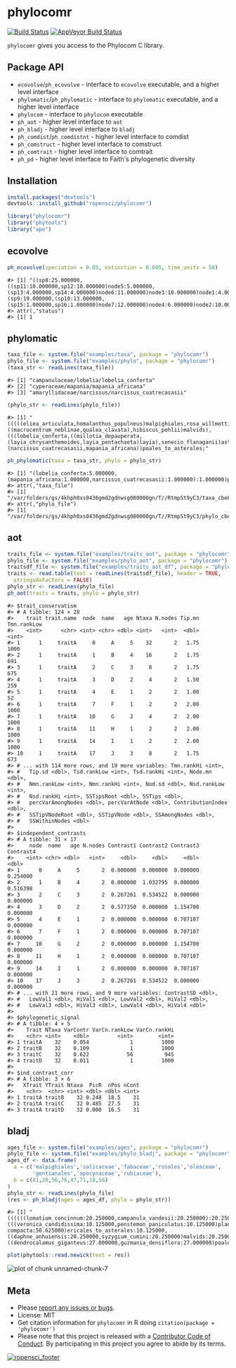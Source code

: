 phylocomr
========



[![Build Status](https://travis-ci.org/ropensci/phylocomr.svg?branch=master)](https://travis-ci.org/ropensci/phylocomr)
[![AppVeyor Build Status](https://ci.appveyor.com/api/projects/status/github/ropensci/phylocomr?branch=master&svg=true)](https://ci.appveyor.com/project/jeroenooms/phylocomr)

`phylocomr` gives you access to the Phylocom C library.

## Package API

* `ecovolve`/`ph_ecovolve` - interface to `ecovolve` executable, and a higher
level interface
* `phylomatic`/`ph_phylomatic` - interface to `phylomatic` executable, and a higher
level interface
* `phylocom` - interface to `phylocom` executable
* `ph_aot` - higher level interface to `aot`
* `ph_bladj` - higher level interface to `bladj`
* `ph_comdist`/`ph_comdistnt` - higher level interface to comdist
* `ph_comstruct` - higher level interface to comstruct
* `ph_comtrait` - higher level interface to comtrait
* `ph_pd` - higher level interface to Faith's phylogenetic diversity

## Installation


```r
install.packages("devtools")
devtools::install_github("ropensci/phylocomr")
```


```r
library("phylocomr")
library("phytools")
library("ape")
```

## ecovolve


```r
ph_ecovolve(speciation = 0.05, extinction = 0.005, time_units = 50)
```

```
#> [1] "((sp8:25.000000,((sp11:10.000000,sp12:10.000000)node5:5.000000,(sp13:4.000000,sp14:4.000000)node6:11.000000)node3:10.000000)node1:4.000000,(sp9:19.000000,(sp10:13.000000,(sp15:1.000000,sp16:1.000000)node7:12.000000)node4:6.000000)node2:10.000000)node0:21.000000;"
#> attr(,"status")
#> [1] 1
```

## phylomatic


```r
taxa_file <- system.file("examples/taxa", package = "phylocomr")
phylo_file <- system.file("examples/phylo", package = "phylocomr")
(taxa_str <- readLines(taxa_file))
```

```
#> [1] "campanulaceae/lobelia/lobelia_conferta"          
#> [2] "cyperaceae/mapania/mapania_africana"             
#> [3] "amaryllidaceae/narcissus/narcissus_cuatrecasasii"
```

```r
(phylo_str <- readLines(phylo_file))
```

```
#> [1] "(((((eliea_articulata,homalanthus_populneus)malpighiales,rosa_willmottiae),((macrocentrum_neblinae,qualea_clavata),hibiscus_pohlii)malvids),(((lobelia_conferta,((millotia_depauperata,(layia_chrysanthemoides,layia_pentachaeta)layia),senecio_flanaganii)asteraceae)asterales,schwenkia_americana),tapinanthus_buntingii)),(narcissus_cuatrecasasii,mapania_africana))poales_to_asterales;"
```

```r
ph_phylomatic(taxa = taxa_str, phylo = phylo_str)
```

```
#> [1] "(lobelia_conferta:5.000000,(mapania_africana:1.000000,narcissus_cuatrecasasii:1.000000):1.000000)poales_to_asterales;"
#> attr(,"taxa_file")
#> [1] "/var/folders/gs/4khph0xs0436gmd2gdnwsg080000gn/T//RtmpSt9yC3/taxa_cbe633bfab67"
#> attr(,"phylo_file")
#> [1] "/var/folders/gs/4khph0xs0436gmd2gdnwsg080000gn/T//RtmpSt9yC3/phylo_cbe66c8e11bb"
```

## aot


```r
traits_file <- system.file("examples/traits_aot", package = "phylocomr")
phylo_file <- system.file("examples/phylo_aot", package = "phylocomr")
traitsdf_file <- system.file("examples/traits_aot_df", package = "phylocomr")
traits <- read.table(text = readLines(traitsdf_file), header = TRUE,
  stringsAsFactors = FALSE)
phylo_str <- readLines(phylo_file)
ph_aot(traits = traits, phylo = phylo_str)
```

```
#> $trait_conservatism
#> # A tibble: 124 × 28
#>    trait trait.name  node  name   age Ntaxa N.nodes Tip.mn Tmn.rankLow
#>    <int>      <chr> <int> <chr> <dbl> <int>   <int>  <dbl>       <int>
#> 1      1     traitA     0     A     5    32       2   1.75        1000
#> 2      1     traitA     1     B     4    16       2   1.75         691
#> 3      1     traitA     2     C     3     8       2   1.75         675
#> 4      1     traitA     3     D     2     4       2   1.50         259
#> 5      1     traitA     4     E     1     2       2   1.00          52
#> 6      1     traitA     7     F     1     2       2   2.00        1000
#> 7      1     traitA    10     G     2     4       2   2.00        1000
#> 8      1     traitA    11     H     1     2       2   2.00        1000
#> 9      1     traitA    14     I     1     2       2   2.00        1000
#> 10     1     traitA    17     J     3     8       2   1.75         673
#> # ... with 114 more rows, and 19 more variables: Tmn.rankHi <int>,
#> #   Tip.sd <dbl>, Tsd.rankLow <int>, Tsd.rankHi <int>, Node.mn <dbl>,
#> #   Nmn.rankLow <int>, Nmn.rankHi <int>, Nod.sd <dbl>, Nsd.rankLow <int>,
#> #   Nsd.rankHi <int>, SSTipsRoot <dbl>, SSTips <dbl>,
#> #   percVarAmongNodes <dbl>, percVarAtNode <dbl>, ContributionIndex <dbl>,
#> #   SSTipVNodeRoot <dbl>, SSTipVNode <dbl>, SSAmongNodes <dbl>,
#> #   SSWithinNodes <dbl>
#> 
#> $independent_contrasts
#> # A tibble: 31 × 17
#>     node  name   age N.nodes Contrast1 Contrast2 Contrast3 Contrast4
#>    <int> <chr> <dbl>   <int>     <dbl>     <dbl>     <dbl>     <dbl>
#> 1      0     A     5       2  0.000000  0.000000  0.000000  0.254000
#> 2      1     B     4       2  0.000000  1.032795  0.000000  0.516398
#> 3      2     C     3       2  0.267261  0.534522  0.000000  0.000000
#> 4      3     D     2       2  0.577350  0.000000  1.154700  0.000000
#> 5      4     E     1       2  0.000000  0.000000  0.707107  0.000000
#> 6      7     F     1       2  0.000000  0.000000  0.707107  0.000000
#> 7     10     G     2       2  0.000000  0.000000  1.154700  0.000000
#> 8     11     H     1       2  0.000000  0.000000  0.707107  0.000000
#> 9     14     I     1       2  0.000000  0.000000  0.707107  0.000000
#> 10    17     J     3       2  0.267261  0.534522  0.000000  0.000000
#> # ... with 21 more rows, and 9 more variables: ContrastSD <dbl>,
#> #   LowVal1 <dbl>, HiVal1 <dbl>, LowVal2 <dbl>, HiVal2 <dbl>,
#> #   LowVal3 <dbl>, HiVal3 <dbl>, LowVal4 <dbl>, HiVal4 <dbl>
#> 
#> $phylogenetic_signal
#> # A tibble: 4 × 5
#>    Trait NTaxa VarContr VarCn.rankLow VarCn.rankHi
#>    <chr> <int>    <dbl>         <int>        <int>
#> 1 traitA    32    0.054             1         1000
#> 2 traitB    32    0.109             1         1000
#> 3 traitC    32    0.622            56          945
#> 4 traitD    32    0.011             1         1000
#> 
#> $ind_contrast_corr
#> # A tibble: 3 × 6
#>   XTrait YTrait Ntaxa  PicR  nPos nCont
#>    <chr>  <chr> <int> <dbl> <dbl> <int>
#> 1 traitA traitB    32 0.248  18.5    31
#> 2 traitA traitC    32 0.485  27.5    31
#> 3 traitA traitD    32 0.000  16.5    31
```

## bladj


```r
ages_file <- system.file("examples/ages", package = "phylocomr")
phylo_file <- system.file("examples/phylo_bladj", package = "phylocomr")
ages_df <- data.frame(
  a = c('malpighiales','salicaceae','fabaceae','rosales','oleaceae',
        'gentianales','apocynaceae','rubiaceae'),
  b = c(81,20,56,76,47,71,18,56)
)
phylo_str <- readLines(phylo_file)
(res <- ph_bladj(ages = ages_df, phylo = phylo_str))
```

```
#> [1] "((((((lomatium_concinnum:20.250000,campanula_vandesii:20.250000):20.250000,(((veronica_candidissima:10.125000,penstemon_paniculatus:10.125000)plantaginaceae:10.125000,justicia_oblonga:20.250000):10.125000,marsdenia_gilgiana:30.375000):10.125000):10.125000,epacris_alba-compacta:50.625000)ericales_to_asterales:10.125000,((daphne_anhuiensis:20.250000,syzygium_cumini:20.250000)malvids:20.250000,ditaxis_clariana:40.500000):20.250000):10.125000,thalictrum_setulosum:70.875000)eudicots:10.125000,((dendrocalamus_giganteus:27.000000,guzmania_densiflora:27.000000)poales:27.000000,warczewiczella_digitata:54.000000):27.000000)malpighiales:1.000000;"
```

```r
plot(phytools::read.newick(text = res))
```

![plot of chunk unnamed-chunk-7](inst/img/unnamed-chunk-7-1.png)

## Meta

* Please [report any issues or bugs](https://github.com/ropensci/phylocomr/issues).
* License: MIT
* Get citation information for `phylocomr` in R doing `citation(package = 'phylocomr')`
* Please note that this project is released with a [Contributor Code of Conduct](CONDUCT.md). By participating in this project you agree to abide by its terms.

[![ropensci_footer](https://ropensci.org/public_images/github_footer.png)](https://ropensci.org)

